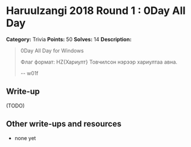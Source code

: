 # Haruulzangi 2018 Round 1 : 0Day All Day

**Category:** Trivia
**Points:** 50
**Solves:** 14
**Description:**

>0Day All Day for Windows
>
>Флаг формат: HZ{Хариулт} Товчилсон нэрээр хариултаа авна.
>
>-- w01f


## Write-up

(TODO)

## Other write-ups and resources

* none yet
